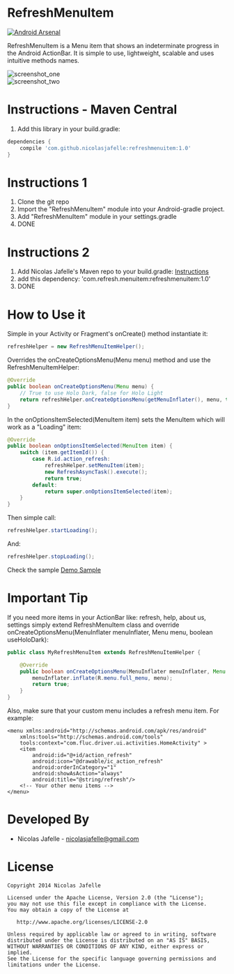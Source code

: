 RefreshMenuItem
===========

[![Android Arsenal](https://img.shields.io/badge/Android%20Arsenal-RefreshMenuItem-brightgreen.svg?style=flat)](https://android-arsenal.com/details/1/1277)

RefreshMenuItem is a Menu item that shows an indeterminate progress in the Android ActionBar. It is simple to use, lightweight, scalable and uses intuitive methods names.<br>

![screenshot_one](https://raw.githubusercontent.com/nicolasjafelle/RefreshMenuItem/master/screenshot_one.png)
<br>
![screenshot_two](https://raw.githubusercontent.com/nicolasjafelle/RefreshMenuItem/master/screenshot_two.png)

Instructions - Maven Central
============

1. Add this library in your build.gradle:
``` groovy
dependencies {
    compile 'com.github.nicolasjafelle:refreshmenuitem:1.0'
}
```

Instructions 1
============

1. Clone the git repo
2. Import the "RefreshMenuItem" module into your Android-gradle project.
3. Add "RefreshMenuItem" module in your settings.gradle
4. DONE

Instructions 2 
============

1. Add Nicolas Jafelle's Maven repo to your build.gradle: <a href="https://github.com/nicolasjafelle/maven-repo">Instructions</a>
2. add this dependency: 'com.refresh.menuitem:refreshmenuitem:1.0'
3. DONE


How to Use it
================

Simple in your Activity or Fragment's onCreate() method instantiate it:
``` java 
refreshHelper = new RefreshMenuItemHelper();
```

Overrides the onCreateOptionsMenu(Menu menu) method and use the RefreshMenuItemHelper:
``` java 
@Override
public boolean onCreateOptionsMenu(Menu menu) {
	// True to use Holo Dark, false for Holo Light
	return refreshHelper.onCreateOptionsMenu(getMenuInflater(), menu, true);
}
```

In the onOptionsItemSelected(MenuItem item) sets the MenuItem which will work as a "Loading" item:
``` java 
@Override
public boolean onOptionsItemSelected(MenuItem item) {
    switch (item.getItemId()) {
	    case R.id.action_refresh:
		    refreshHelper.setMenuItem(item);
		    new RefreshAsyncTask().execute();
		    return true;
	    default:
		    return super.onOptionsItemSelected(item);
    }
}
```

Then simple call:
``` java
refreshHelper.startLoading();
```

And:
``` java
refreshHelper.stopLoading();
```

Check the sample <a href="https://github.com/nicolasjafelle/RefreshMenuItem/tree/master/RefreshMenuItemProject/RefreshMenuItemSample">Demo Sample</a>

Important Tip
================

If you need more items in your ActionBar like: refresh, help, about us, settings simply extend RefreshMenuItem class and override onCreateOptionsMenu(MenuInflater menuInflater, Menu menu, boolean useHoloDark):
``` java
public class MyRefreshMenuItem extends RefreshMenuItemHelper {

	@Override
	public boolean onCreateOptionsMenu(MenuInflater menuInflater, Menu menu, boolean useHoloDark) {
		menuInflater.inflate(R.menu.full_menu, menu);
		return true;
	}
}
```

Also, make sure that your custom menu includes a refresh menu item. For example:

```
<menu xmlns:android="http://schemas.android.com/apk/res/android"
    xmlns:tools="http://schemas.android.com/tools"
    tools:context="com.fluc.driver.ui.activities.HomeActivity" >
    <item
        android:id="@+id/action_refresh"
        android:icon="@drawable/ic_action_refresh"
        android:orderInCategory="1"
        android:showAsAction="always"
        android:title="@string/refresh"/>
    <!-- Your other menu items -->
</menu>
```


Developed By
================

* Nicolas Jafelle - <nicolasjafelle@gmail.com>


License
================

    Copyright 2014 Nicolas Jafelle

    Licensed under the Apache License, Version 2.0 (the "License");
    you may not use this file except in compliance with the License.
    You may obtain a copy of the License at

       http://www.apache.org/licenses/LICENSE-2.0

    Unless required by applicable law or agreed to in writing, software
    distributed under the License is distributed on an "AS IS" BASIS,
    WITHOUT WARRANTIES OR CONDITIONS OF ANY KIND, either express or implied.
    See the License for the specific language governing permissions and
    limitations under the License.
